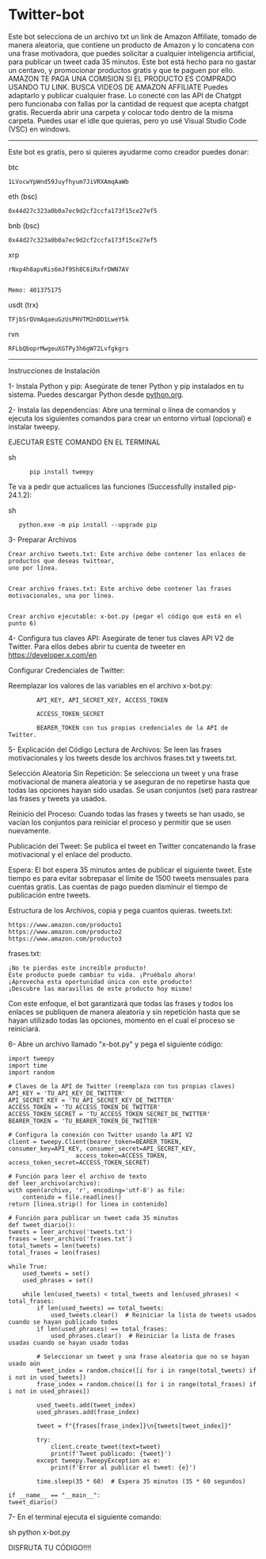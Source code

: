 # Twitter-bot
Este bot selecciona de un archivo txt un link de Amazon Affiliate, tomado de manera aleatoria, 
que contiene un producto de Amazon y lo concatena con una frase motivadora, que puedes solicitar
a cualquier inteligencia artificial, para publicar un tweet cada 35 minutos.
Este bot está hecho para no gastar un centavo, y promocionar productos gratis y que te paguen por ello.
AMAZON TE PAGA UNA COMISION SI EL PRODUCTO ES COMPRADO USANDO TU LINK. BUSCA VIDEOS DE AMAZON AFFILIATE
Puedes adaptarlo y publicar cualquier frase. Lo conecté con las API de Chatgpt pero funcionaba con fallas por la cantidad de request que acepta chatgpt gratis.
Recuerda abrir una carpeta y colocar todo dentro de la misma carpeta. 
Puedes usar el idle que quieras, pero yo usé Visual Studio Code (VSC) en windows.

*************************************************************************************************************

Este bot es gratis, pero si quieres ayudarme como creador puedes donar:

btc 

	1LVocwYpWnd59Juyfhyum7JiVRXAmqAaWb

eth (bsc)

	0x44d27c323a0b0a7ec9d2cf2ccfa173f15ce27ef5

bnb (bsc)

	0x44d27c323a0b0a7ec9d2cf2ccfa173f15ce27ef5

xrp

	rNxp4h8apvRis6mJf9Sh8C6iRxfrDWN7AV


	Memo: 401375175

usdt (trx)

	TFjbSrQVmAqaeuGzUsPHVTM2nDD1LweY5k

rvn

	RFLbQboprMwgeuXGTPy3h6gW72Lvfgkgrs

*************************************************************************************************************

Instrucciones de Instalación

1- Instala Python y pip: Asegúrate de tener Python y pip instalados en tu sistema. 
   Puedes descargar Python desde [python.org](https://www.python.org/).

2- Instala las dependencias: Abre una terminal o línea de comandos y ejecuta los siguientes comandos
   para crear un entorno virtual (opcional) e instalar tweepy.

   EJECUTAR ESTE COMANDO EN EL TERMINAL

   sh

		  pip install tweepy

   Te va a pedir que actualices las funciones (Successfully installed pip-24.1.2):

   sh

	   python.exe -m pip install --upgrade pip



3- Preparar Archivos

    Crear archivo tweets.txt: Este archivo debe contener los enlaces de productos que deseas twittear,
    uno por línea.

   
    Crear archivo frases.txt: Este archivo debe contener las frases motivacionales, una por línea.


    Crear archivo ejecutable: x-bot.py (pegar el código que está en el punto 6)



4- Configura tus claves API: Asegúrate de tener tus claves API V2 de Twitter. Para ellos debes 
   abrir tu cuenta de tweeter en https://developer.x.com/en

   Configurar Credenciales de Twitter:

   Reemplazar los valores de las variables en el archivo x-bot.py: 

   			API_KEY, API_SECRET_KEY, ACCESS_TOKEN 

   			ACCESS_TOKEN_SECRET

   			BEARER_TOKEN con tus propias credenciales de la API de Twitter.



5- Explicación del Código
   Lectura de Archivos: Se leen las frases motivacionales y los tweets desde los archivos frases.txt y
   tweets.txt.
   
   Selección Aleatoria Sin Repetición: Se selecciona un tweet y una frase motivacional de manera aleatoria
   y se aseguran de no repetirse hasta que todas las opciones hayan sido usadas. 
   Se usan conjuntos (set) para rastrear las frases y tweets ya usados.
   
   Reinicio del Proceso: Cuando todas las frases y tweets se han usado, se vacían los conjuntos
   para reiniciar el proceso y permitir que se usen nuevamente.
   
   Publicación del Tweet: Se publica el tweet en Twitter concatenando la frase motivacional y
   el enlace del producto.
   
   Espera: El bot espera 35 minutos antes de publicar el siguiente tweet. Este tiempo es para 
   evitar sobrepasar el límite de 1500 tweets mensuales para cuentas gratis.
   Las cuentas de pago pueden disminuir el tiempo de publicación entre tweets.

Estructura de los Archivos, copia y pega cuantos quieras.
tweets.txt:

 	https://www.amazon.com/producto1
 	https://www.amazon.com/producto2
 	https://www.amazon.com/producto3

frases.txt:

	¡No te pierdas este increíble producto!
	Este producto puede cambiar tu vida. ¡Pruébalo ahora!
	¡Aprovecha esta oportunidad única con este producto!
	¡Descubre las maravillas de este producto hoy mismo!


Con este enfoque, el bot garantizará que todas las frases y todos los enlaces se publiquen
de manera aleatoria y sin repetición hasta que se hayan utilizado todas las opciones, 
momento en el cual el proceso se reiniciará.


6- Abre un archivo llamado "x-bot.py" y pega el siguiente código:

    import tweepy
    import time
    import random

    # Claves de la API de Twitter (reemplaza con tus propias claves)
    API_KEY = 'TU_API_KEY_DE_TWITTER'
    API_SECRET_KEY = 'TU_API_SECRET_KEY_DE_TWITTER'
    ACCESS_TOKEN = 'TU_ACCESS_TOKEN_DE_TWITTER'
    ACCESS_TOKEN_SECRET = 'TU_ACCESS_TOKEN_SECRET_DE_TWITTER'
    BEARER_TOKEN = 'TU_BEARER_TOKEN_DE_TWITTER'

    # Configura la conexión con Twitter usando la API V2
    client = tweepy.Client(bearer_token=BEARER_TOKEN, consumer_key=API_KEY, consumer_secret=API_SECRET_KEY,
                       access_token=ACCESS_TOKEN, access_token_secret=ACCESS_TOKEN_SECRET)

    # Función para leer el archivo de texto
    def leer_archivo(archivo):
    with open(archivo, 'r', encoding='utf-8') as file:
        contenido = file.readlines()
    return [linea.strip() for linea in contenido]

    # Función para publicar un tweet cada 35 minutos
    def tweet_diario():
    tweets = leer_archivo('tweets.txt')
    frases = leer_archivo('frases.txt')
    total_tweets = len(tweets)
    total_frases = len(frases)

    while True:
        used_tweets = set()
        used_phrases = set()

        while len(used_tweets) < total_tweets and len(used_phrases) < total_frases:
            if len(used_tweets) == total_tweets:
                used_tweets.clear()  # Reiniciar la lista de tweets usados cuando se hayan publicado todos
            if len(used_phrases) == total_frases:
                used_phrases.clear()  # Reiniciar la lista de frases usadas cuando se hayan usado todas

            # Seleccionar un tweet y una frase aleatoria que no se hayan usado aún
            tweet_index = random.choice([i for i in range(total_tweets) if i not in used_tweets])
            frase_index = random.choice([i for i in range(total_frases) if i not in used_phrases])

            used_tweets.add(tweet_index)
            used_phrases.add(frase_index)

            tweet = f"{frases[frase_index]}\n{tweets[tweet_index]}"

            try:
                client.create_tweet(text=tweet)
                print(f'Tweet publicado: {tweet}')
            except tweepy.TweepyException as e:
                print(f'Error al publicar el tweet: {e}')

            time.sleep(35 * 60)  # Espera 35 minutos (35 * 60 segundos)

    if __name__ == "__main__":
    tweet_diario()



7- En el terminal ejecuta el siguiente comando:

sh
python x-bot.py  


DISFRUTA TU CÓDIGO!!!!
